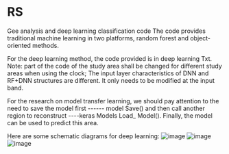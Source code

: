# RS
Gee analysis and deep learning classification code
The code provides traditional machine learning in two platforms, random forest and object-oriented methods.

For the deep learning method, the code provided is in deep learning Txt. Note: part of the code of the study area shall be changed for different study areas when using the clock; The input layer characteristics of DNN and RF+DNN structures are different. It only needs to be modified at the input band.

For the research on model transfer learning, we should pay attention to the need to save the model first ------ model Save() and then call another region to reconstruct ----keras Models Load_ Model(). Finally, the model can be used to predict this area.

Here are some schematic diagrams for deep learning:
![image](https://user-images.githubusercontent.com/74002488/170958377-0abaedc5-f153-4ff3-bab0-932844f1d043.png)
![image](https://user-images.githubusercontent.com/74002488/170958591-42c58ea1-6b2c-4583-9890-23c1c1111a7a.png)
![image](https://user-images.githubusercontent.com/74002488/170959425-0a9e6c6a-7dd1-426f-844c-cf77c82f2e45.png)
